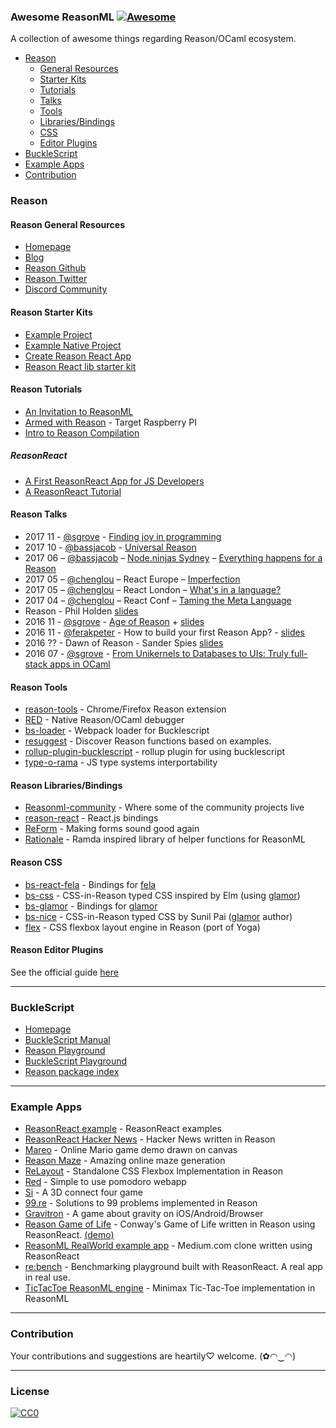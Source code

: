 ### **Awesome ReasonML** [![Awesome](https://cdn.rawgit.com/sindresorhus/awesome/d7305f38d29fed78fa85652e3a63e154dd8e8829/media/badge.svg)](https://github.com/sindresorhus/awesome)

A collection of awesome things regarding Reason/OCaml ecosystem.

- [Reason](#reason)
  - [General Resources](#reason-general-resources)
  - [Starter Kits](#reason-starter-kits)
  - [Tutorials](#reason-tutorials)
  - [Talks](#reason-talks)
  - [Tools](#reason-tools)
  - [Libraries/Bindings](#reason-librariesbindings)
  - [CSS](#reason-css) 
  - [Editor Plugins](#reason-editor-plugins)
- [BuckleScript](#bucklescript)
- [Example Apps](#example-apps)
- [Contribution](#contribution)

### Reason
#### Reason General Resources
* [Homepage](https://reasonml.github.io/)
* [Blog](https://reasonml.github.io/blog/)
* [Reason Github](https://github.com/facebook/reason)
* [Reason Twitter](https://twitter.com/reasonml)
* [Discord Community](https://discord.gg/reasonml)

#### Reason Starter Kits
* [Example Project](https://reasonml.github.io/docs/en/quickstart-javascript.html)
* [Example Native Project](https://github.com/bsansouci/bsb-native-example)
* [Create Reason React App](https://github.com/reasonml-community/reason-scripts)
* [Reason React lib starter kit](https://github.com/katmai7/reason-react-rollup-starter-kit)

#### Reason Tutorials
* [An Invitation to ReasonML](https://protoship.io/blog/2017/05/10/an-invitation-to-reasonml.html)
* [Armed with Reason](http://kcsrk.info/reason/arm/2016/05/16/armed-with-reason/) - Target Raspberry PI
* [Intro to Reason Compilation](https://github.com/chenglou/intro-to-reason-compilation)

##### ReasonReact
* [A First ReasonReact App for JS Developers](https://jamesfriend.com.au/a-first-reason-react-app-for-js-developers)
* [A ReasonReact Tutorial](https://jaredforsyth.com/2017/07/05/a-reason-react-tutorial/)

#### Reason Talks
* 2017 11 - [@sgrove](https://github.com/sgrove) - [Finding joy in programming](https://vimeo.com/242081961)
* 2017 10 - [@bassjacob](https://github.com/bassjacob/) - [Universal Reason](https://www.youtube.com/watch?v=L0xz-ILKsLE)
* 2017 06 – [@bassjacob](https://github.com/bassjacob/) – [Node.ninjas Sydney](https://www.meetup.com/en-AU/sydney-node-ninjas/) – [Everything happens for a Reason ](https://www.youtube.com/watch?v=lLqLqFgsimQ&ab_channel=ANZCoders)
* 2017 05 – [@chenglou](https://github.com/chenglou) – React Europe – [Imperfection](https://www.youtube.com/watch?v=tCVXp6gFD8o)
* 2017 05 – [@chenglou](https://github.com/chenglou) – React London – [What's in a language?](https://www.youtube.com/watch?v=24S5u_4gx7w)
* 2017 04 – [@chenglou](https://github.com/chenglou) – React Conf – [Taming the Meta Language](https://www.youtube.com/watch?v=_0T5OSSzxms)
* Reason - Phil Holden [slides](http://philholden.me.uk/reason/reason.pdf)
* 2016 11 - [@sgrove](https://github.com/sgrove) - [Age of Reason](https://www.youtube.com/watch?v=8LCmLQ1-YqQ&t=6s) + [slides](https://sgrove.github.io/age-of-reason/)
* 2016 11 - [@ferakpeter](https://github.com/ferakpeter) - How to build your first Reason App? - [slides](https://docs.google.com/presentation/d/1iua5cdq5ecvj8NZqisjwhuhNb_1ljP45K9xMhgLoj8o/edit)
* 2016 ?? - Dawn of Reason - Sander Spies [slides](https://sanderspies.github.io/slides/dawn-of-reason.pdf)
* 2016 07 - [@sgrove](https://github.com/sgrove) - [From Unikernels to Databases to UIs: Truly full-stack apps in OCaml](https://youtu.be/QWfHrbSqnB0)


#### Reason Tools
* [reason-tools](https://github.com/reasonml/reason-tools) - Chrome/Firefox Reason extension
* [RED](https://github.com/frantic/red) - Native Reason/OCaml debugger
* [bs-loader](https://github.com/reasonml-community/bs-loader) - Webpack loader for Bucklescript
* [resuggest](https://github.com/GuillaumeSalles/resuggest) - Discover Reason functions based on examples.
* [rollup-plugin-bucklescript](https://github.com/shrynx/rollup-plugin-bucklescript) - rollup plugin for using bucklescript
* [type-o-rama](https://github.com/stereobooster/type-o-rama) - JS type systems interportability

#### Reason Libraries/Bindings
* [Reasonml-community](https://github.com/reasonml-community) - Where some of the community projects live
* [reason-react](https://github.com/reasonml/reason-react) - React.js bindings
* [ReForm](https://github.com/Astrocoders/reform) - Making forms sound good again
* [Rationale](https://github.com/jonlaing/rationale) - Ramda inspired library of helper functions for ReasonML

#### Reason CSS
* [bs-react-fela](https://github.com/astrada/bs-react-fela) - Bindings for [fela](https://github.com/rofrischmann/fela)
* [bs-css](https://github.com/SentiaAnalytics/bs-css) - CSS-in-Reason typed CSS inspired by Elm (using [glamor](https://github.com/threepointone/glamor))
* [bs-glamor](https://github.com/poeschko/bs-glamor) - Bindings for [glamor](https://github.com/threepointone/glamor)
* [bs-nice](https://github.com/threepointone/bs-nice) - CSS-in-Reason typed CSS by Sunil Pai ([glamor](https://github.com/threepointone/glamor) author)
* [flex](https://github.com/jordwalke/flex) - CSS flexbox layout engine in Reason (port of Yoga)

#### Reason Editor Plugins

See the official guide [here](https://reasonml.github.io/docs/en/global-installation.html)

----
### BuckleScript
* [Homepage](https://bucklescript.github.io/)
* [BuckleScript Manual](https://bucklescript.github.io/docs/)
* [Reason Playground](https://reasonml.github.io/en/try.html)
* [BuckleScript Playground](https://bucklescript.github.io/bucklescript-playground/index.html)
* [Reason package index](https://redex.github.io/)

---
### Example Apps
* [ReasonReact example](https://github.com/reasonml-community/reason-react-example) - ReasonReact examples
* [ReasonReact Hacker News](https://github.com/reasonml-community/reason-react-hacker-news) - Hacker News written in Reason
* [Mareo](https://github.com/reasonml-community/Mareo) - Online Mario game demo drawn on canvas
* [Reason Maze](https://github.com/jaredly/reason-maze) - Amazing online maze generation
* [ReLayout](https://github.com/jordwalke/ReLayout) - Standalone CSS Flexbox Implementation in Reason
* [Red](https://github.com/excitement-engineer/Red) - Simple to use pomodoro webapp
* [Si](https://github.com/scottcheng/si-reason) - A 3D connect four game
* [99.re](https://github.com/shrynx/99.re) - Solutions to 99 problems implemented in Reason
* [Gravitron](https://github.com/jaredly/gravitron) - A game about gravity on iOS/Android/Browser
* [Reason Game of Life](https://github.com/alanrsoares/reasonml-game-of-life) - Conway's Game of Life written in Reason using ReasonReact. [(demo)](https://alanrsoares.github.io/reasonml-game-of-life/)
* [ReasonML RealWorld example app](https://github.com/gothinkster/reasonml-realworld-example-app) - Medium.com clone written using ReasonReact
* [re:bench](https://github.com/rebench/rebench.github.io) - Benchmarking playground built with ReasonReact. A real app in real use.
* [TicTacToe ReasonML engine](https://github.com/venil7/ReasonML-TicTacToe) - Minimax Tic-Tac-Toe implementation in ReasonML
---
### Contribution

Your contributions and suggestions are heartily♡ welcome. (✿◠‿◠)

---
### License
[![CC0](http://i.creativecommons.org/p/zero/1.0/88x31.png)](http://creativecommons.org/publicdomain/zero/1.0/)
